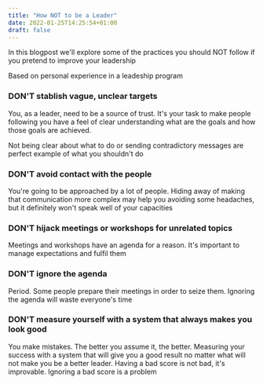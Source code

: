 ```yaml
---
title: "How NOT to be a Leader"
date: 2022-01-25T14:25:54+01:00
draft: false
---
```


In this blogpost we'll explore some of the practices you should NOT follow if you pretend to improve your leadership

Based on personal experience in a leadeship program

### DON'T stablish vague, unclear targets

You, as a leader, need to be a source of trust. It's your task to make people following you have a feel of clear understanding what are the goals and how those goals are achieved.

Not being clear about what to do or sending contradictory messages are perfect example of what you shouldn't do

### DON'T avoid contact with the people

You're going to be approached by a lot of people. Hiding away of making that communication more complex may help you avoiding some headaches, but it definitely won't speak well of your capacities

### DON'T hijack meetings or workshops for unrelated topics

Meetings and workshops have an agenda for a reason. It's important to manage expectations and fulfil them

### DON'T ignore the agenda

Period. Some people prepare their meetings in order to seize them. Ignoring the agenda will waste everyone's time

### DON'T measure yourself with a system that always makes you look good

You make mistakes. The better you assume it, the better. Measuring your success with a system that will give you a good result no matter what will not make you be a better leader. Having a bad score is not bad, it's improvable. Ignoring a bad score is a problem
